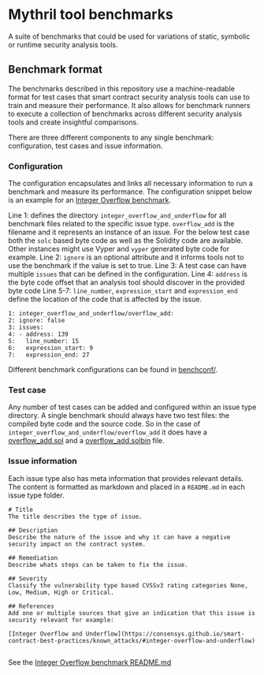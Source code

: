 # Mythril tool benchmarks 
A suite of benchmarks that could be used for variations of static, symbolic or runtime security analysis tools.

## Benchmark format 

The benchmarks described in this repository use a machine-readable format for test cases that smart contract security analysis tools can use to train and measure their performance. It also allows for benchmark runners to execute a collection of benchmarks across different security analysis tools and create insightful comparisons. 

There are three different components to any single benchmark: configuration, test cases and issue information.

### Configuration

The configuration encapsulates and links all necessary information to run a benchmark and measure its performance. The configuration snippet below is an example for an [Integer Overflow benchmark](./benchmarks/integer_overflow_and_underflow/). 

Line 1: defines the directory `integer_overflow_and_underflow` for all benchmark files related to the specific issue type. `overflow_add` is the filename and it represents an instance of an issue. For the below test case both the `solc` based byte code as well as the Solidity code are available. Other instances might use Vyper and `vyper` generated byte code for example. 
Line 2: `ignore` is an optional attribute and it informs tools not to use the benchmark if the value is set to true. 
Line 3: A test case can have multiple `issues` that can be defined in the configuration. 
Line 4: `address` is the byte code offset that an analysis tool should discover in the provided byte code
Line 5-7: `line_number`, `expression_start` and `expression_end` define the location of the code that is affected by the issue.

```
1: integer_overflow_and_underflow/overflow_add:
2: ignore: false 
3: issues: 
4: - address: 139
5:   line_number: 15
6:   expression_start: 9 
7:   expression_end: 27
```

Different benchmark configurations can be found in [benchconf/](./benchconf/). 

### Test case 

Any number of test cases can be added and configured within an issue type directory. A single benchmark should always have two test files: the compiled byte code and the source code. So in the case of `integer_overflow_and_underflow/overflow_add` it does have a [overflow_add.sol](./benchmarks/integer_overflow_and_underflow/overflow_add.sol) and a [overflow_add.solbin](./benchmarks/integer_overflow_and_underflow/overflow_add.solbin) file. 


### Issue information 

Each issue type also has meta information that provides relevant details. The content is formatted as markdown and placed in a `README.md` in each issue type folder. 

```
# Title 
The title describes the type of issue. 

## Description
Describe the nature of the issue and why it can have a negative security impact on the contract system.

## Remediation 
Describe whats steps can be taken to fix the issue. 

## Severity
Classify the vulnerability type based CVSSv3 rating categories None, Low, Medium, High or Critical.

## References
Add one or multiple sources that give an indication that this issue is security relevant for example:

[Integer Overflow and Underflow](https://consensys.github.io/smart-contract-best-practices/known_attacks/#integer-overflow-and-underflow)
 
```


See the [Integer Overflow benchmark README.md](./benchmarks/integer_overflow_and_underflow/README.md) 

